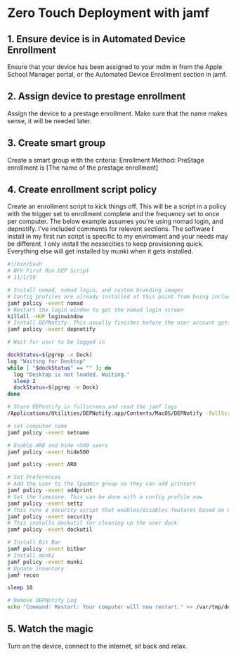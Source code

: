 # Zero Touch Deployment with jamf
## 1. Ensure device is in Automated Device Enrollment
Ensure that your device has been assigned to your mdm in from the Apple School Manager portal, or the Automated Device Enrollment section in jamf.
## 2. Assign device to prestage enrollment
Assign the device to a prestage enrollment. Make sure that the name makes sense, it will be needed later.
## 3. Create smart group
Create a smart group with the criteria: Enrollment Method: PreStage enrollment is [The name of the prestage enrollment]
## 4. Create enrollment script policy
Create an enrollment script to kick things off. This will be a script in a policy with the trigger set to enrollment complete and the frequency set to once per computer. The below example assumes you're using nomad login, and depnotify. I've included comments for relevent sections. The software I install in my first run script is specific to my enviroment and your needs may be different. I only install the nessecities to keep provisioning quick. Everything else will get installed by munki when it gets installed.

```bash
#!/bin/bash
# NFV First Run DEP Script
# 11/1/19

# Install nomad, nomad login, and custom branding images
# Config profiles are already installed at this point from being included to the prestage enrollment and from being scoped to the device department
jamf policy -event nomad
# Restart the login window to get the nomad login screen
killall -HUP loginwindow
# Install DEPNotify. This usually finishes before the user account gets created by nomad login
jamf policy -event depnotify

# Wait for user to be logged in

dockStatus=$(pgrep -x Dock)
log "Waiting for Desktop"
while [ "$dockStatus" == "" ]; do
  log "Desktop is not loaded. Waiting."
  sleep 2
  dockStatus=$(pgrep -x Dock)
done

# Stare DEPnotify in fullscreen and read the jamf logs
/Applications/Utilities/DEPNotify.app/Contents/MacOS/DEPNotify -fullScreen -jamf &>/dev/null &

# set computer name
jamf policy -event setname

# Enable ARD and hide <500 users
jamf policy -event hide500

jamf policy -event ARD

# Set Preferences
# Add the user to the lpadmin group so they can add printers
jamf policy -event addprint
# Set the timezone. This can be done with a config profile now
jamf policy -event settz
# This runs a security script that enables/disables features based on CIS benchmarks
jamf policy -event security
# This installs dockutil for cleaning up the user dock
jamf policy -event dockutil

# Install Bit Bar
jamf policy -event bitbar
# Install munki
jamf policy -event munki
# Update inventory
jamf recon

sleep 10

# Remove DEPNotify Log
echo "Command: Restart: Your computer will now restart." >> /var/tmp/depnotify.log
```
## 5. Watch the magic
Turn on the device, connect to the internet, sit back and relax.